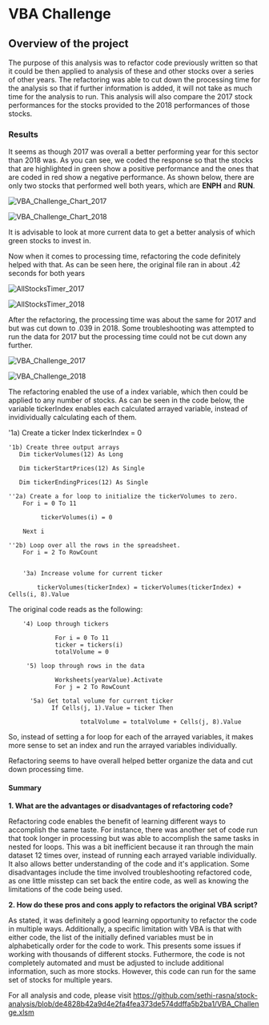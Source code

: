 # VBA Challenge

## Overview of the project

The purpose of this analysis was to refactor code previously written so that it could be then applied to analysis of these and other stocks over a series of other years. The refactoring was able to cut down the processing time for the analysis so that if further information is added, it will not take as much time for the analysis to run. 
This analysis will also compare the 2017 stock performances for the stocks provided to the 2018 performances of those stocks.

### Results

It seems as though 2017 was overall a better performing year for this sector than 2018 was. As you can see, we coded the response so that the stocks that are highlighted in green show a positive performance and the ones that are coded in red show a negative performance. As shown below, there are only two stocks that performed well both years, which are **ENPH** and **RUN**. 


![VBA_Challenge_Chart_2017](https://user-images.githubusercontent.com/104734224/173445841-a15ab5c3-be5b-4d6e-b3ee-ef4697a6fe16.png)

![VBA_Challenge_Chart_2018](https://user-images.githubusercontent.com/104734224/173444921-5140557f-5ad2-43b5-b3ce-0392dce81834.png)

It is advisable to look at more current data to get a better analysis of which green stocks to invest in.

Now when it comes to processing time, refactoring the code definitely helped with that. As can be seen here, the original file ran in about .42 seconds for both years

![AllStocksTimer_2017](https://user-images.githubusercontent.com/104734224/173669523-6062d277-c2c7-494f-9be0-f9f6fc6fbb9f.png)

![AllStocksTimer_2018](https://user-images.githubusercontent.com/104734224/173669587-462354f0-06b0-4cfb-bcd8-673af19b9c5f.png)

After the refactoring, the processing time was about the same for 2017 and but was cut down to .039 in 2018. Some troubleshooting was attempted to run the data for 2017 but the processing time could not be cut down any further.  

![VBA_Challenge_2017](https://user-images.githubusercontent.com/104734224/173670366-f579fe1c-59da-4864-9af0-63ee94184f9d.png)

![VBA_Challenge_2018](https://user-images.githubusercontent.com/104734224/173670433-edf18716-2843-4095-9374-a10b94790763.png)

The refactoring enabled the use of a index variable, which then could be applied to any number of stocks. As can be seen in the code below, the variable tickerIndex enables each calculated arrayed variable, instead of invidividually calculating each of them. 

'1a) Create a ticker Index
        tickerIndex = 0
        
    '1b) Create three output arrays
       Dim tickerVolumes(12) As Long
        
       Dim tickerStartPrices(12) As Single
        
       Dim tickerEndingPrices(12) As Single
        
    ''2a) Create a for loop to initialize the tickerVolumes to zero.
        For i = 0 To 11
        
             tickerVolumes(i) = 0
        
        Next i
            
    ''2b) Loop over all the rows in the spreadsheet.
        For i = 2 To RowCount
            
        
        '3a) Increase volume for current ticker
            
            tickerVolumes(tickerIndex) = tickerVolumes(tickerIndex) + Cells(i, 8).Value

The original code reads as the following:

        '4) Loop through tickers
                 
                 For i = 0 To 11
                 ticker = tickers(i)
                 totalVolume = 0
                 
         '5) loop through rows in the data
                 
                 Worksheets(yearValue).Activate
                 For j = 2 To RowCount
                 
          '5a) Get total volume for current ticker
                If Cells(j, 1).Value = ticker Then

                        totalVolume = totalVolume + Cells(j, 8).Value

So, instead of setting a for loop for each of the arrayed variables, it makes more sense to set an index and run the arrayed variables individually. 

Refactoring seems to have overall helped better organize the data and cut down processing time.

#### Summary

__1. What are the advantages or disadvantages of refactoring code?__

Refactoring code enables the benefit of learning different ways to accomplish the same taste. For instance, there was another set of code run that took longer in processing but was able to accomplish the same tasks in nested for loops. This was a bit inefficient because it ran through the main dataset 12 times over, instead of running each arrayed variable individually. It also allows better understanding of the code and it's application. Some disadvantages include the time involved troubleshooting refactored code, as one little misstep can set back the entire code, as well as knowing the limitations of the code being used. 

__2. How do these pros and cons apply to refactors the original VBA script?__

As stated, it was definitely a good learning opportunity to refactor the code in multiple ways. Additionally, a specific limitation with VBA is that with either code, the list of the initially defined variables must be in alphabetically order for the code to work. This presents some issues if working with thousands of different stocks. Futhermore, the code is not completely automated and must be adjusted to include additional information, such as more stocks. However, this code can run for the same set of stocks for multiple years. 

For all analysis and code, please visit https://github.com/sethi-rasna/stock-analysis/blob/de4828b42a9d4e2fa4fea373de574ddffa5b2ba1/VBA_Challenge.xlsm
